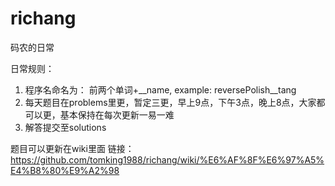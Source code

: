 richang
=======

码农的日常

日常规则：
  1. 程序名命名为： 前两个单词+__name, example: reversePolish__tang
  2. 每天题目在problems里更，暂定三更，早上9点，下午3点，晚上8点，大家都可以更，基本保持在每次更新一易一难
  3. 解答提交至solutions

题目可以更新在wiki里面
链接：https://github.com/tomking1988/richang/wiki/%E6%AF%8F%E6%97%A5%E4%B8%80%E9%A2%98
